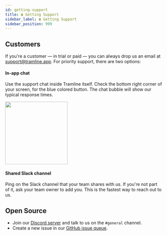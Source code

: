 ```yaml
---
id: getting-support
title: ☎️ Getting Support
sidebar_label: ☎️ Getting Support
sidebar_position: 999
---
```


## Customers

If you're a customer — in trial or paid — you can always drop us an email at support@tramline.app. For priority support, there are two options:

#### In-app chat

Use the support chat inside Tramline itself. Check the bottom right corner of your screen, for the blue colored button. The chat bubble will show our typical response times.

<p><img src="/img/support-location.png" width="200" /></p>

#### Shared Slack channel

Ping on the Slack channel that your team shares with us. If you're not part of it, ask your team owner to add you. This is the fastest way to reach out to us.

## Open Source

- Join our [Discord server](https://go.tramline.app/discord) and talk to us on the `#general` channel.
- Create a new issue in our [GitHub issue queue](https://github.com/tramlinehq/tramline/issues).
